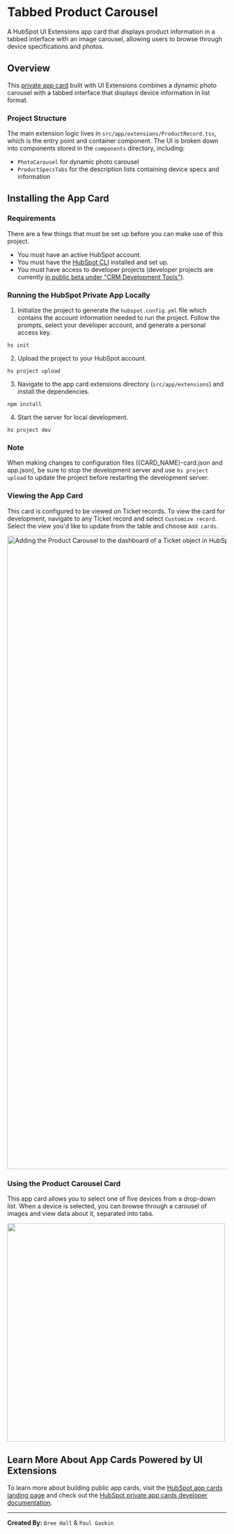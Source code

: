 # Tabbed Product Carousel

A HubSpot UI Extensions app card that displays product information in a tabbed interface with an image carousel, allowing users to browse through device specifications and photos.

## Overview

This [private app card](https://developers.hubspot.com/docs/guides/crm/private-apps/creating-private-apps) built with UI Extensions combines a dynamic photo carousel with a tabbed interface that displays device information in list format.


### Project Structure

The main extension logic lives in `src/app/extensions/ProductRecord.tsx`, which is the entry point and container component. The UI is broken down into components stored in the `components` directory, including:

- `PhotoCarousel` for dynamic photo carousel
- `ProductSpecsTabs` for the description lists containing device specs and information

## Installing the App Card

### Requirements

There are a few things that must be set up before you can make use of this project.

* You must have an active HubSpot account.
* You must have the [HubSpot CLI](https://www.npmjs.com/package/@hubspot/cli) installed and set up.
* You must have access to developer projects (developer projects are currently [in public beta under "CRM Development Tools"](https://app.hubspot.com/l/whats-new/betas)).


### Running the HubSpot Private App Locally


1. Initialize the project to generate the `hubspot.config.yml` file which contains the account information needed to run the project. Follow the prompts, select your developer account, and generate a personal access key.
```
hs init
```

2. Upload the project to your HubSpot account.

```
hs project upload
```

3. Navigate to the app card extensions directory (`src/app/extensions`) and install the dependencies.

```
npm install
```

4. Start the server for local development.

```
hs project dev
```

### Note

When making changes to configuration files ({CARD\_NAME}-card.json and app.json), be sure to stop the development server and use `hs project upload` to update the project before restarting the development server.

### Viewing the App Card

This card is configured to be viewed on Ticket records. To view the card for development, navigate to any Ticket record and select `Customize record`. Select the view you'd like to update from the table and choose `Add cards`.

<img width="1450" alt="Adding the Product Carousel to the dashboard of a Ticket object in HubSpot's CRM" src="https://github.com/user-attachments/assets/6ae24141-f3c5-4795-8f9e-94f163f3e4ba" />


### Using the Product Carousel Card
This app card allows you to select one of five devices from a drop-down list. When a device is selected, you can browse through a carousel of images and view data about it, separated into tabs.

<img src="https://github.com/user-attachments/assets/d37ec805-b36f-456b-b828-b178c43ccc90" width="500"/>

## Learn More About App Cards Powered by UI Extensions

To learn more about building public app cards, visit the [HubSpot app cards landing page](https://developers.hubspot.com/build-app-cards) and check out the [HubSpot private app cards developer documentation](https://developers.hubspot.com/docs/guides/crm/private-apps/quickstart).

---

**Created By:** `Bree Hall` & `Paul Gaskin`
